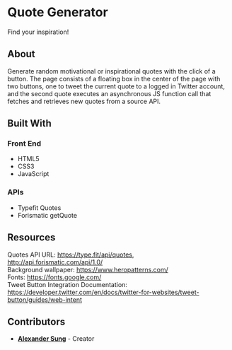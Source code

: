 # Quote Generator
Find your inspiration! 

## About
Generate random motivational or inspirational quotes with the click of a button. The page consists of a floating box in the center of the page with two buttons, one to tweet the current quote to a logged in Twitter account, and the second quote executes an asynchronous JS function call that fetches and retrieves new quotes from a source API. 

## Built With

### Front End
 - HTML5
 - CSS3
 - JavaScript

### APIs
 - Typefit Quotes
 - Forismatic getQuote

## Resources
Quotes API URL: https://type.fit/api/quotes, http://api.forismatic.com/api/1.0/  
Background wallpaper: https://www.heropatterns.com/  
Fonts: https://fonts.google.com/  
Tweet Button Integration Documentation: https://developer.twitter.com/en/docs/twitter-for-websites/tweet-button/guides/web-intent  

## Contributors
 - [**Alexander Sung**](https://github.com/alsung) - Creator